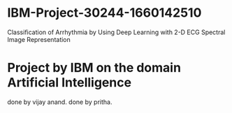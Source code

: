 # IBM-Project-30244-1660142510
Classification of Arrhythmia by Using Deep Learning with 2-D ECG Spectral Image Representation
# Project by IBM on the domain Artificial Intelligence
done by vijay anand.
done by pritha.